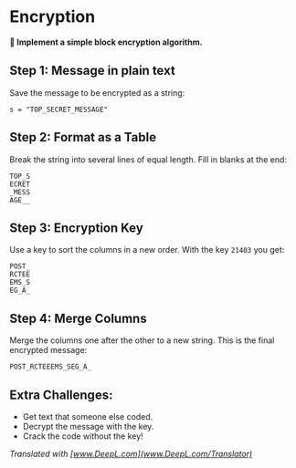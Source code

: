 
# Encryption

**🎯 Implement a simple block encryption algorithm.**

## Step 1: Message in plain text

Save the message to be encrypted as a string:

    s = "TOP_SECRET_MESSAGE"

## Step 2: Format as a Table

Break the string into several lines of equal length.
Fill in blanks at the end:

    TOP_S
    ECRET
    _MESS
    AGE__

## Step 3: Encryption Key

Use a key to sort the columns in a new order. With the key `21403` you get:

    POST_
    RCTEE
    EMS_S
    EG_A_

## Step 4: Merge Columns

Merge the columns one after the other to a new string. This is the final encrypted message:

    POST_RCTEEEMS_SEG_A_

## Extra Challenges:

* Get text that someone else coded.
* Decrypt the message with the key.
* Crack the code without the key!


*Translated with [www.DeepL.com](www.DeepL.com/Translator)*

